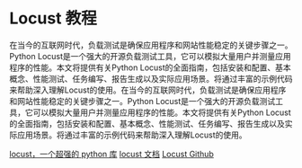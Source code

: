 # Locust 教程

<show-structure depth="2"/>

在当今的互联网时代，负载测试是确保应用程序和网站性能稳定的关键步骤之一。Python Locust是一个强大的开源负载测试工具，它可以模拟大量用户并测量应用程序的性能。本文将提供有关Python Locust的全面指南，包括安装和配置、基本概念、性能测试、任务编写、报告生成以及实际应用场景。将通过丰富的示例代码来帮助深入理解Locust的使用。在当今的互联网时代，负载测试是确保应用程序和网站性能稳定的关键步骤之一。Python Locust是一个强大的开源负载测试工具，它可以模拟大量用户并测量应用程序的性能。本文将提供有关Python Locust的全面指南，包括安装和配置、基本概念、性能测试、任务编写、报告生成以及实际应用场景。将通过丰富的示例代码来帮助深入理解Locust的使用。


<seealso>
<category ref="ref_docs">
    <a href="https://mp.weixin.qq.com/s/nuBKi6sXxPTrKB0sFhij_g">locust，一个超强的 python 库</a>
    <a href="https://docs.locust.io/en/stable/installation.html">locust 文档</a>
</category>
<category ref="ref_github">
    <a href="https://github.com/locustio/locust">Locust Github</a>
</category>
<category ref="ref_issues"></category>
<category ref="ref_hf"></category>
<category ref="ref_ms"></category>
</seealso>